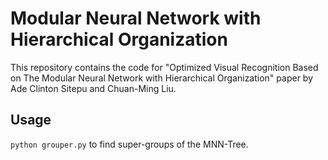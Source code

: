 # Modular Neural Network with Hierarchical Organization

This repository contains the code for "Optimized Visual Recognition Based on The Modular Neural Network with Hierarchical Organization" paper by Ade Clinton Sitepu and Chuan-Ming Liu.

## Usage
```python grouper.py``` to find super-groups of the MNN-Tree.
